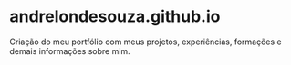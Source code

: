 # andrelondesouza.github.io
Criação do meu portfólio com meus projetos, experiências, formações e demais informações sobre mim.
